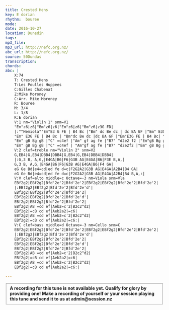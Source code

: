 ```yaml
---
title: Crested Hens
key: E dorian
rhythm:  bouree
mode:
date: 2016-10-27
location: Dunedin
tags:
mp3_file:
mp3_url: http://nefc.org.nz/
abc_url: http://nefc.org.nz/
source: 50Dundas
transcription:
chords: 
abc: |
    X:74
    T: Crested Hens
    T:Les Poulles Huppees
    C:Gilles Chabenat
    Z:Mike Moroney
    C:Arr. Mike Moroney
    R: Bouree
    M: 3/4
    L: 1/8
    K:E dorian
    V:1 nm="Violin 1" snm=V1
    "Em"z6|z6|"Bm"z6|z6|"Em"z6|z6|"Bm"z6|z3G FD|
    |:"^Hemiola""Em"E3 G FE | B4 Bc |"Bm" dc Be dc | dc BA GF |"Em" E3G FE | B4 Bc | "Bm"dc BA GA | B3G FD |
    "Em" E3G FE | B4 Bc | "Bm"dc Be dc |dc BA GF |"Em"E3G FE | B4 Bc| "Bm"dc BA GA |B4 ef |
    "Em" gB Bg gB |"C" =c4ef |"Am" gf ag fe |"B7" ^d2e2 f2 |"Em"gB Bg gB |"C" =c4ef | "Am"gf "B7"ag f^d |"Cmaj7" e3e ef |
    "Em" gB Bg gB |"C" =c4ef | "Am"gf ag fe |"B7" ^d2e2f2 |"Em" gB Bg gB |"C" =c4ef | "Am"gf "B7"ag f^d |"Cmaj7"!fine! e3G FA:|
    V:2 clef=treble nm="Violin 2" snm=V2
    G,EB4|G,EB4|DBB4|DBB4|G,EB4|G,EB4|DBB4|DBB4|
    |:G,3 B, A,G,|E4GA|B6|F6|G3B AG|E4GA|B6|F3E B,A,|
    G,3 B, A,G,|E4GA|B6|F6|G3B AG|E4GA|B6|F4 GA|
    eG Ge Bd|e4=cd|ed fe d=c|F2G2A2|G3B AG|E4GA|A2B4|B4 GA|
    eG Ge Bd|e4=cd|ed fe d=c|F2G2A2|G3B AG|E4GA|A2B4|B4 B,A,:|
    V:V clef=alto middle=c Octave=-3 nm=Viola snm=Vla
    EBf2g2|EBf2g2|Bfd'2e'2|Bfd'2e'2|EBf2g2|EBf2g2|Bfd'2e'2|Bfd'2e'2|
    |:EBf2g2|EBf2g2|Bfd'2e'2|Bfd'2e'd'|
    EBf2g2|EBf2g2|Bfd'2e'2|Bfd'2e'2|
    EBf2g2|EBf2g2|Bfd'2e'2|Bfd'2e'd'|
    EBf2g2|EBf2g2|Bfd'2e'2|Bfd'2e'2|
    EBf2g2|AB =cd ef|Aeb2=c'2|B2c2^d2|
    EBf2g2|=cB cd ef|Aeb2a2|=c6|
    EBf2g2|AB =cd ef|Aeb2=c'2|B2c2^d2|
    EBf2g2|=cB cd ef|Aeb2a2|=c6:|
    V:C clef=bass middle=d Octave=-3 nm=Cello snm=C
    EBf2g2|EBf2g2|Bfd'2e'2|Bfd'2e'2|EBf2g2|EBf2g2|Bfd'2e'2|Bfd'2e'2|
    |:EBf2g2|EBf2g2|Bfd'2e'2|Bfd'2e'd'|
    EBf2g2|EBf2g2|Bfd'2e'2|Bfd'2e'2|
    EBf2g2|EBf2g2|Bfd'2e'2|Bfd'2e'd'|
    EBf2g2|EBf2g2|Bfd'2e'2|Bfd'2e'2|
    EBf2g2|AB =cd ef|Aeb2=c'2|B2c2^d2|
    EBf2g2|=cB cd ef|Aeb2a2|=c6|
    EBf2g2|AB =cd ef|Aeb2=c'2|B2c2^d2|
    EBf2g2|=cB cd ef|Aeb2a2|=c6:|

---
```

<fieldset><strong>A recording for this tune is not available yet. Qualify for glory by providing one!
Make a recording of yourself or your session playing this tune and send it to us at admin@session.nz</strong></fieldset><br />
